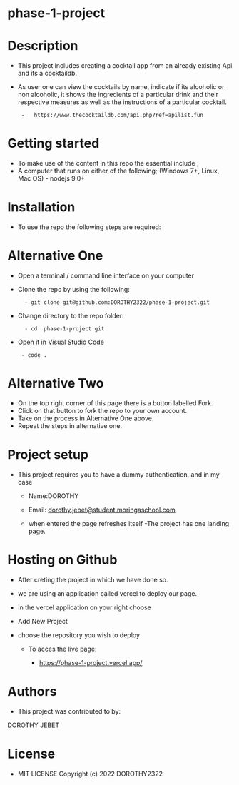 # phase-1-project
# Description
 - This project includes creating a cocktail app from an already existing Api and its a cocktaildb.
 - As user one can view the cocktails by name, indicate if its alcoholic or non alcoholic, it shows the ingredients of a particular drink and their respective measures as well as the instructions of a particular cocktail.

        -   https://www.thecocktaildb.com/api.php?ref=apilist.fun

# Getting started

- To make use of the content in this repo the essential include ;
- A computer that runs on either of the following; (Windows 7+, Linux, Mac OS) - nodejs 9.0+

# Installation

- To use the repo the following steps are required:

# Alternative One

- Open a terminal / command line interface on your computer

- Clone the repo by using the following:

        - git clone git@github.com:DOROTHY2322/phase-1-project.git

- Change directory to the repo folder:

        - cd  phase-1-project.git

 - Open it in Visual Studio Code

        - code .

# Alternative Two

- On the top right corner of this page there is a button labelled Fork.
- Click on that button to fork the repo to your own account.
- Take on the process in Alternative One above.
- Repeat the steps in alternative one.

# Project setup
- This project requires you to have a dummy authentication, and in my case
   - Name:DOROTHY
   - Email: dorothy.jebet@student.moringaschool.com 

   - when entered the page refreshes itself
    -The project has one landing page.


# Hosting on Github
 - After creting the project in which we have done so.


 - we are using an application called vercel to deploy our page.


 - in the vercel application on your right choose 

  -  Add New Project

  - choose the repository you wish to deploy

    - To acces the live page:

        - https://phase-1-project.vercel.app/ 

# Authors

- This project was contributed to by:

DOROTHY JEBET

# License
 - MIT LICENSE Copyright (c) 2022 DOROTHY2322